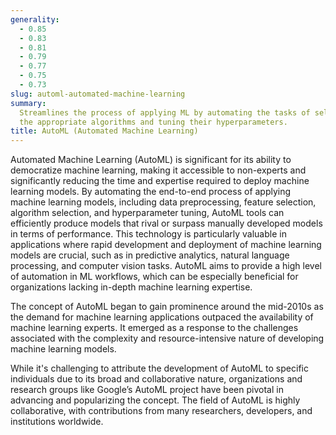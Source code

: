 ```yaml
---
generality:
  - 0.85
  - 0.83
  - 0.81
  - 0.79
  - 0.77
  - 0.75
  - 0.73
slug: automl-automated-machine-learning
summary:
  Streamlines the process of applying ML by automating the tasks of selecting
  the appropriate algorithms and tuning their hyperparameters.
title: AutoML (Automated Machine Learning)
---
```


Automated Machine Learning (AutoML) is significant for its ability to democratize machine learning, making it accessible to non-experts and significantly reducing the time and expertise required to deploy machine learning models. By automating the end-to-end process of applying machine learning models, including data preprocessing, feature selection, algorithm selection, and hyperparameter tuning, AutoML tools can efficiently produce models that rival or surpass manually developed models in terms of performance. This technology is particularly valuable in applications where rapid development and deployment of machine learning models are crucial, such as in predictive analytics, natural language processing, and computer vision tasks. AutoML aims to provide a high level of automation in ML workflows, which can be especially beneficial for organizations lacking in-depth machine learning expertise.

The concept of AutoML began to gain prominence around the mid-2010s as the demand for machine learning applications outpaced the availability of machine learning experts. It emerged as a response to the challenges associated with the complexity and resource-intensive nature of developing machine learning models.

While it's challenging to attribute the development of AutoML to specific individuals due to its broad and collaborative nature, organizations and research groups like Google’s AutoML project have been pivotal in advancing and popularizing the concept. The field of AutoML is highly collaborative, with contributions from many researchers, developers, and institutions worldwide.
